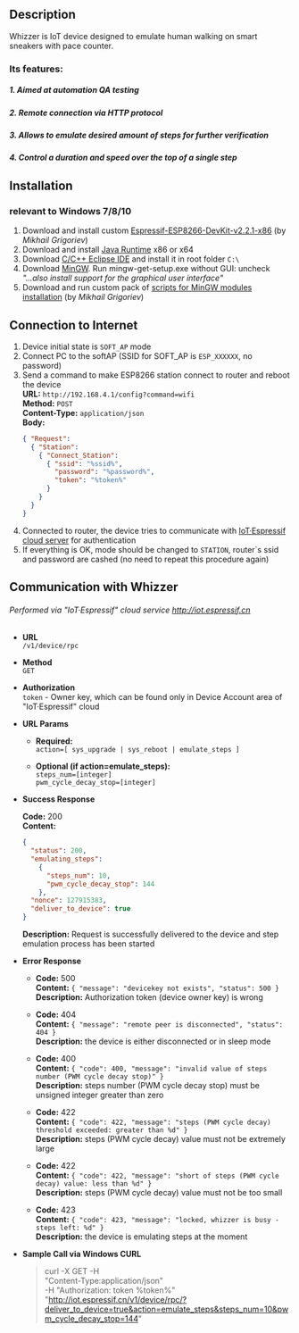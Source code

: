Description
----
Whizzer is IoT device designed to emulate human walking on smart sneakers with pace counter.

### Its features:

##### 1. Aimed at automation QA testing
##### 2. Remote connection via HTTP protocol
##### 3. Allows to emulate desired amount of steps for further verification
##### 4. Control a duration and speed over the top of a single step

Installation
----
### relevant to Windows 7/8/10

1. Download and install custom [Espressif-ESP8266-DevKit-v2.2.1-x86](http://dl.programs74.ru/get.php?file=EspressifESP8266DevKit) (by *Mikhail Grigoriev*)
2. Download and install [Java Runtime](http://www.oracle.com/technetwork/java/javase/downloads/index.html) x86 or x64
3. Download [C/C++ Eclipse IDE](https://eclipse.org/downloads/packages/eclipse-ide-cc-developers/oxygenr) and install it in root folder `C:\`
4. Download [MinGW](http://sourceforge.net/projects/mingw/files/Installer/). Run mingw-get-setup.exe without GUI: uncheck *"...also install support for the graphical user interface"*
5. Download and run custom pack of [scripts for MinGW modules installation](http://dl.programs74.ru/get.php?file=EspressifESP8266DevKitAddon) (by *Mikhail Grigoriev*)

Connection to Internet
----
1. Device initial state is `SOFT_AP` mode
2. Connect PC to the softAP (SSID for SOFT_AP is `ESP_XXXXXX`, no password)
3. Send a command to make ESP8266 station connect to router and reboot the device <br />
	**URL:** `http://192.168.4.1/config?command=wifi` <br />
	**Method:**	`POST` <br />
	**Content-Type:** `application/json` <br />
	**Body:** <br />
	```json
	{ "Request":
	  { "Station":
	    { "Connect_Station":
	      { "ssid": "%ssid%",
	        "password": "%password%",
	        "token": "%token%"
	      }
	    }
	  }
	}
	```
4. Connected to router, the device tries to communicate with [IoT·Espressif cloud server](http://iot.espressif.cn) for authentication
5. If everything is OK, mode should be changed to `STATION`, router`s ssid and password are cashed (no need to repeat this procedure again)

Communication with Whizzer
----
###### Performed via "IoT·Espressif" cloud service <http://iot.espressif.cn>

* **URL** <br />
	`/v1/device/rpc`

* **Method** <br />
	`GET`

* **Authorization** <br />
	`token` - Owner key, which can be found only in Device Account area of "IoT·Espressif" cloud

* **URL Params**
	
	* **Required:** <br />
	  `action=[ sys_upgrade | sys_reboot | emulate_steps ]`
	
	* **Optional (if action=emulate_steps):** <br />
	  `steps_num=[integer]` <br />
	  `pwm_cycle_decay_stop=[integer]`

* **Success Response**

    **Code:** 200 <br />
    **Content:**
	```json
	{
	  "status": 200,
	  "emulating_steps":
	    {
	      "steps_num": 10,
	      "pwm_cycle_decay_stop": 144
	    },
	  "nonce": 127915383,
	  "deliver_to_device": true
	}
	```
	**Description:** Request is successfully delivered to the device and step emulation process has been started 
	
* **Error Response**
	
	* **Code:** 500 <br />
	  **Content:** `{ "message": "devicekey not exists", "status": 500 }` <br />
	  **Description:** Authorization token (device owner key) is wrong
	
	* **Code:** 404 <br />
	  **Content:** `{ "message": "remote peer is disconnected", "status": 404 }` <br />
	  **Description:** the device is either disconnected or in sleep mode
	
	* **Code:** 400 <br />
	  **Content:** `{ "code": 400, "message": "invalid value of steps number (PWM cycle decay stop)" }` <br />
	  **Description:** steps number (PWM cycle decay stop) must be unsigned integer greater than zero
	
	* **Code:** 422 <br />
	  **Content:** `{ "code": 422, "message": "steps (PWM cycle decay) threshold exceeded: greater than %d" }` <br />
	  **Description:** steps (PWM cycle decay) value must not be extremely large
	
	* **Code:** 422 <br />
	  **Content:** `{ "code": 422, "message": "short of steps (PWM cycle decay) value: less than %d" }` <br />
	  **Description:** steps (PWM cycle decay) value must not be too small

	* **Code:** 423 <br />
	  **Content:** `{ "code": 423, "message": "locked, whizzer is busy - steps left: %d" }` <br />
	  **Description:** the device is emulating steps at the moment

* **Sample Call via Windows CURL**

	> curl -X GET -H <br />
	> "Content-Type:application/json" <br />
	> -H "Authorization: token %token%" <br />
	> "http://iot.espressif.cn/v1/device/rpc/?deliver_to_device=true&action=emulate_steps&steps_num=10&pwm_cycle_decay_stop=144"